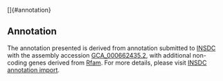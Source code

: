 []{#annotation}

Annotation
----------

The annotation presented is derived from annotation submitted to
[INSDC](http://www.insdc.org) with the assembly accession
[GCA\_000662435.2](http://www.ebi.ac.uk/ena/data/view/GCA_000662435.2),
with additional non-coding genes derived from
[Rfam](http://rfam.xfam.org/). For more details, please visit [INSDC
annotation
import](http://ensemblgenomes.org/info/data/insdc_annotation).
